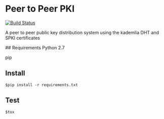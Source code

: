# Peer to Peer PKI
[![Build Status](https://travis-ci.org/hennersz/finalYearProject.svg?branch=master)](https://travis-ci.org/hennersz/finalYearProject)

A peer to peer public key distribution system using the kademlia DHT and SPKI certificates

## Requirements
Python 2.7

pip

## Install
`$pip install -r requirements.txt`

## Test
`$tox`
